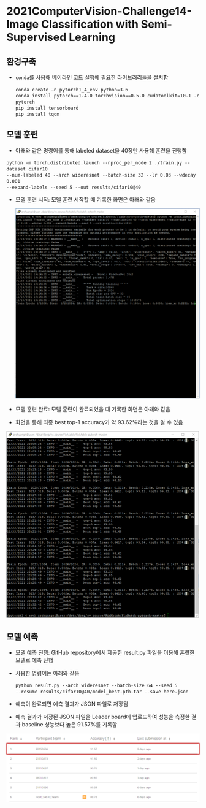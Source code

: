 # 2021ComputerVision-Challenge14-Image Classification with Semi-Supervised Learning

##  환경구축

- `conda`를 사용해 베이라인 코드 실행에 필요한 라이브러리들을 설치함

  ```
  conda create –n pytorch1_4_env python=3.6
  conda install pytorch==1.4.0 torchvision==0.5.0 cudatoolkit=10.1 -c pytorch
  pip install tensorboard
  pip install tqdm
  ```

  

## 모델 훈련

- 아래와 같은 명령어를 통해 labeled dataset을 40장만 사용해 훈련을 진행함

```
python -m torch.distributed.launch --nproc_per_node 2 ./train.py --dataset cifar10
--num-labeled 40 --arch wideresnet --batch-size 32 --lr 0.03 --wdecay 0.001
--expand-labels --seed 5 --out results/cifar10@40
```

- 모델 훈련 시작: 모델 훈련 시작할 때 기록한 화면은 아래와 같음

  ![Model training start](images/training_start.png)

- 모델 훈련 완료: 모델 훈련이 완료되었을 때 기록한 화면은 아래와 같음

- 화면을 통해 최종 best top-1 accuracy가 약 93.62%라는 것을 알 수 있음

![Model training finish](images/training_finish.png)

## 모델 예측

- 모델 예측 진행: GitHub repository에서 제공한 result.py 파일을 이용해 훈련한 모델로 예측 진행

- 사용한 명령어는 아래와 같음

  ```
  python result.py --arch wideresnet --batch-size 64 --seed 5
  --resume results/cifar10@40/model_best.pth.tar --save here.json
  ```

- 예측이 완료되면 예측 결과가 JSON 파일로 저장됨

- 예측 결과가 저장된 JSON 파일을 Leader board에 업로드하여 성능을 측정한 결과 baseline 성능보다 높은 91.57%를 기록함

![Leader board upload result](images/leaderboard_result.png)

